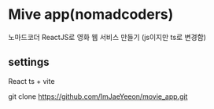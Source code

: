 # Mive app(nomadcoders)

노마드코더 ReactJS로 영화 웹 서비스 만들기
(js이지만 ts로 변경함)

## settings

React ts + vite

git clone https://github.com/ImJaeYeeon/movie_app.git
